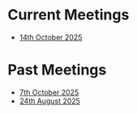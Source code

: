 # Current Meetings
- [14th October 2025](2025-10-14.md)

# Past Meetings
- [7th October 2025](2025-10-07.md)
- [24th August 2025](2025-08-24.md)
